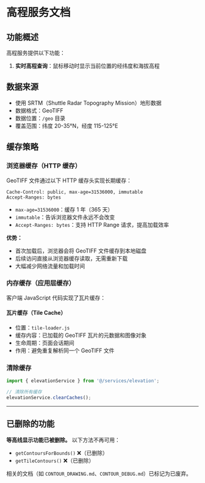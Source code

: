 # 高程服务文档

## 功能概述

高程服务提供以下功能：

1. **实时高程查询**：鼠标移动时显示当前位置的经纬度和海拔高程

## 数据来源

- 使用 SRTM（Shuttle Radar Topography Mission）地形数据
- 数据格式：GeoTIFF
- 数据位置：`/geo` 目录
- 覆盖范围：纬度 20-35°N，经度 115-125°E

## 缓存策略

### 浏览器缓存（HTTP 缓存）

GeoTIFF 文件通过以下 HTTP 缓存头实现长期缓存：

```http
Cache-Control: public, max-age=31536000, immutable
Accept-Ranges: bytes
```

- `max-age=31536000`：缓存 1 年（365 天）
- `immutable`：告诉浏览器文件永远不会改变
- `Accept-Ranges: bytes`：支持 HTTP Range 请求，提高加载效率

**优势：**

- 首次加载后，浏览器会将 GeoTIFF 文件缓存到本地磁盘
- 后续访问直接从浏览器缓存读取，无需重新下载
- 大幅减少网络流量和加载时间

### 内存缓存（应用层缓存）

客户端 JavaScript 代码实现了瓦片缓存：

#### 瓦片缓存（Tile Cache）

- 位置：`tile-loader.js`
- 缓存内容：已加载的 GeoTIFF 瓦片的元数据和图像对象
- 生命周期：页面会话期间
- 作用：避免重复解析同一个 GeoTIFF 文件

### 清除缓存

```javascript
import { elevationService } from '@/services/elevation';

// 清除所有缓存
elevationService.clearCaches();
```

---

## 已删除的功能

**等高线显示功能已被删除。** 以下方法不再可用：

- `getContoursForBounds()` ❌（已删除）
- `getTileContours()` ❌（已删除）

相关的文档（如 `CONTOUR_DRAWING.md`、`CONTOUR_DEBUG.md`）已标记为已废弃。

